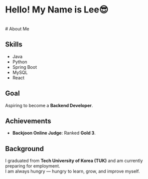 # Hello! My Name is Lee<span>&#x1F60E;</span>

<!--
**gfdsa9497/gfdsa9497** is a ✨ _special_ ✨ repository because its `README.md` (this file) appears on your GitHub profile.

Here are some ideas to get you started:

- 🔭 I’m currently working on ...
- 🌱 I’m currently learning ...
- 👯 I’m looking to collaborate on ...
- 🤔 I’m looking for help with ...
- 💬 Ask me about ...
- 📫 How to reach me: ...
- 😄 Pronouns: ...
- ⚡ Fun fact: ...
-->
<br>
# About Me

## Skills
- Java
- Python
- Spring Boot
- MySQL
- React

## Goal
Aspiring to become a **Backend Developer**.

## Achievements
- **Backjoon Online Judge**: Ranked **Gold 3**.

## Background
I graduated from **Tech University of Korea (TUK)** and am currently preparing for employment.  
I am always hungry — hungry to learn, grow, and improve myself.
